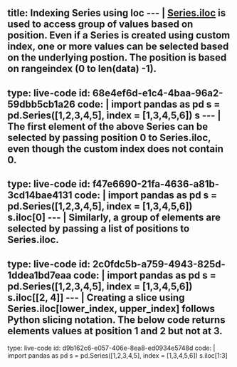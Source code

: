 title: Indexing Series using loc
--- |
  [Series.iloc](https://pandas.pydata.org/pandas-docs/stable/reference/api/pandas.Series.iloc.html#pandas-series-iloc) is used to access group of values based on position. Even if a Series is created using custom index, one or more values can be selected based on the underlying postion. The position is based on rangeindex (0 to len(data) -1).
---
type: live-code
id: 68e4ef6d-e1c4-4baa-96a2-59dbb5cb1a26
code: |
  import pandas as pd
  s = pd.Series([1,2,3,4,5], index = [1,3,4,5,6])
  s
--- |
  The first element of the above Series can be selected by passing position 0 to Series.iloc, even though the custom index does not contain 0.
---
type: live-code
id: f47e6690-21fa-4636-a81b-3cd14bae4131
code: |
  import pandas as pd
  s = pd.Series([1,2,3,4,5], index = [1,3,4,5,6])
  s.iloc[0]
--- |
  Similarly, a group of elements are selected by passing a list of positions to Series.iloc.
---
type: live-code
id: 2c0fdc5b-a759-4943-825d-1ddea1bd7eaa
code: |
  import pandas as pd
  s = pd.Series([1,2,3,4,5], index = [1,3,4,5,6])
  s.iloc[[2, 4]]
--- |
  Creating a slice using Series.iloc[lower_index, upper_index] follows Python slicing notation. The below code returns elements values at position 1 and 2 but not at 3.
---
type: live-code
id: d9b162c6-e057-406e-8ea8-ed0934e5748d
code: |
  import pandas as pd
  s = pd.Series([1,2,3,4,5], index = [1,3,4,5,6])
  s.iloc[1:3]
